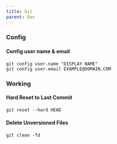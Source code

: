 ```yaml
---
title: Git
parent: Dev
---
```


### Config

#### Config user name & email

```shell
git config user.name "DISPLAY NAME"
git config user.email EXAMPLE@DOMAIN.COM
```

### Working

#### Hard Reset to Last Commit

```shell
git reset --hard HEAD
```

#### Delete Unversioned Files

```shell
git clean -fd
```
